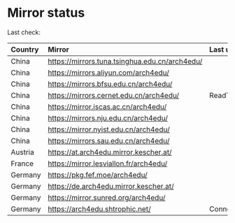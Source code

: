 <script src="./time.js"></script>
# Mirror status
Last check: <script type="text/javascript">localize(1757827269.1734052);</script>

|Country|Mirror|Last update|
|:------|:-----|:----------|
|China|https://mirrors.tuna.tsinghua.edu.cn/arch4edu/|<script type="text/javascript">localize(1757788592);</script>|
|China|https://mirrors.aliyun.com/arch4edu/|<script type="text/javascript">localize(1757788592);</script>|
|China|https://mirrors.bfsu.edu.cn/arch4edu/|<script type="text/javascript">localize(1757788592);</script>|
|China|https://mirrors.cernet.edu.cn/arch4edu/|ReadTimeout|
|China|https://mirror.iscas.ac.cn/arch4edu/|<script type="text/javascript">localize(1757788592);</script>|
|China|https://mirrors.nju.edu.cn/arch4edu/|<script type="text/javascript">localize(1757788592);</script>|
|China|https://mirror.nyist.edu.cn/arch4edu/|<script type="text/javascript">localize(1757788592);</script>|
|China|https://mirrors.sau.edu.cn/arch4edu/|<script type="text/javascript">localize(1756795646);</script>|
|Austria|https://at.arch4edu.mirror.kescher.at/|<script type="text/javascript">localize(1756104457);</script>|
|France|https://mirror.lesviallon.fr/arch4edu/|<script type="text/javascript">localize(1756709288);</script>|
|Germany|https://pkg.fef.moe/arch4edu/|<script type="text/javascript">localize(1756104457);</script>|
|Germany|https://de.arch4edu.mirror.kescher.at/|<script type="text/javascript">localize(1756104457);</script>|
|Germany|https://mirror.sunred.org/arch4edu/|<script type="text/javascript">localize(1757788592);</script>|
|Germany|https://arch4edu.shtrophic.net/|ConnectionError|

<script src="./tablefilter/tablefilter.js"></script>
<script src="./table.js"></script>